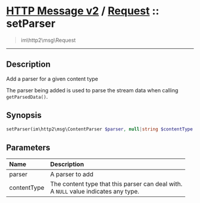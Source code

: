 # [HTTP Message v2](http2.md) / [Request](http2-Request.md) :: setParser
 > im\http2\msg\Request
____

## Description
Add a parser for a given content type

The parser being added is used to parse the stream data when calling
`getParsedData()`.

## Synopsis
```php
setParser(im\http2\msg\ContentParser $parser, null|string $contentType = NULL): void
```

## Parameters
| Name | Description |
| :--- | :---------- |
| parser | A parser to add |
| contentType | The content type that this parser can deal with.<br />A `NULL` value indicates any type. |
